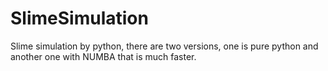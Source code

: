 # SlimeSimulation
Slime simulation by python, there are two versions, one is pure python and another one with NUMBA that is much faster. 
